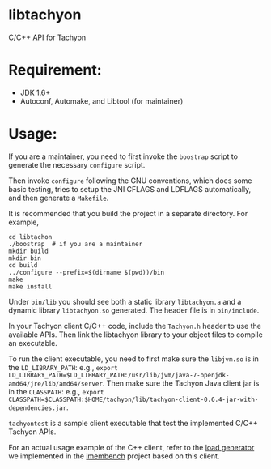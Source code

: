 # libtachyon
C/C++ API for Tachyon

# Requirement:
  * JDK 1.6+
  * Autoconf, Automake, and Libtool (for maintainer)

# Usage:

If you are a maintainer, you need to first invoke the `boostrap` script to generate the necessary
`configure` script.

Then invoke `configure` following the GNU conventions, which does some basic testing,
tries to setup the JNI CFLAGS and LDFLAGS automatically, and then generate a `Makefile`.

It is recommended that you build the project in a separate directory. For example, 

```
cd libtachon
./boostrap  # if you are a maintainer
mkdir build
mkdir bin
cd build
../configure --prefix=$(dirname $(pwd))/bin
make
make install
```

Under `bin/lib` you should see both a static library `libtachyon.a` and a dynamic
library `libtachyon.so` generated. The header file is in `bin/include`.

In your Tachyon client C/C++ code, include the `Tachyon.h` header to use the available
APIs. Then link the libtachyon library to your object files to compile an executable.

To run the client executable, you need to first make sure the `libjvm.so` is in the
`LD_LIBRARY_PATH`: e.g., `export LD_LIBRARY_PATH=$LD_LIBRARY_PATH:/usr/lib/jvm/java-7-openjdk-amd64/jre/lib/amd64/server`.
Then make sure the Tachyon Java client jar is in the `CLASSPATH`: e.g., 
`export CLASSPATH=$CLASSPATH:$HOME/tachyon/lib/tachyon-client-0.6.4-jar-with-dependencies.jar`.

`tachyontest` is a sample client executable that test the implemented C/C++ Tachyon APIs.

For an actual usage example of the C++ client, refer to the 
[load generator](https://github.com/stormspirit/imembench/blob/master/loadgenerator/tachyondriver.cc) we 
implemented in the [imembench](https://github.com/stormspirit/imembench) project based on this client.



